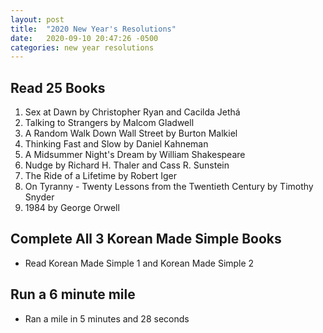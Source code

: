 ```yaml
---
layout: post
title:  "2020 New Year's Resolutions"
date:   2020-09-10 20:47:26 -0500
categories: new year resolutions
---
```


## Read 25 Books
1. Sex at Dawn by Christopher Ryan and Cacilda Jethá
2. Talking to Strangers by Malcom Gladwell
3. A Random Walk Down Wall Street by Burton Malkiel
4. Thinking Fast and Slow by Daniel Kahneman
5. A Midsummer Night's Dream by William Shakespeare
6. Nudge by Richard H. Thaler and Cass R. Sunstein
7. The Ride of a Lifetime by Robert Iger
8. On Tyranny - Twenty Lessons from the Twentieth Century by Timothy Snyder
9. 1984 by George Orwell

## Complete All 3 Korean Made Simple Books
* Read Korean Made Simple 1 and Korean Made Simple 2

## Run a 6 minute mile
* Ran a mile in 5 minutes and 28 seconds

